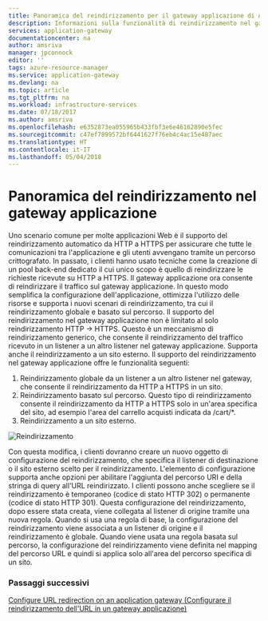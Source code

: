 ```yaml
---
title: Panoramica del reindirizzamento per il gateway applicazione di Azure | Microsoft Docs
description: Informazioni sulla funzionalità di reindirizzamento nel gateway applicazione di Azure
services: application-gateway
documentationcenter: na
author: amsriva
manager: jpconnock
editor: ''
tags: azure-resource-manager
ms.service: application-gateway
ms.devlang: na
ms.topic: article
ms.tgt_pltfrm: na
ms.workload: infrastructure-services
ms.date: 07/18/2017
ms.author: amsriva
ms.openlocfilehash: e6352873ea055965b433fbf3e6e46162890e5fec
ms.sourcegitcommit: c47ef7899572bf6441627f76eb4c4ac15e487aec
ms.translationtype: HT
ms.contentlocale: it-IT
ms.lasthandoff: 05/04/2018
---
```

# <a name="application-gateway-redirect-overview"></a>Panoramica del reindirizzamento nel gateway applicazione

Uno scenario comune per molte applicazioni Web è il supporto del reindirizzamento automatico da HTTP a HTTPS per assicurare che tutte le comunicazioni tra l'applicazione e gli utenti avvengano tramite un percorso crittografato. In passato, i clienti hanno usato tecniche come la creazione di un pool back-end dedicato il cui unico scopo è quello di reindirizzare le richieste ricevute su HTTP a HTTPS.  Il gateway applicazione ora consente di reindirizzare il traffico sul gateway applicazione. In questo modo semplifica la configurazione dell'applicazione, ottimizza l'utilizzo delle risorse e supporta i nuovi scenari di reindirizzamento, tra cui il reindirizzamento globale e basato sul percorso. Il supporto del reindirizzamento nel gateway applicazione non è limitato al solo reindirizzamento HTTP -> HTTPS. Questo è un meccanismo di reindirizzamento generico, che consente il reindirizzamento del traffico ricevuto in un listener a un altro listener nel gateway applicazione. Supporta anche il reindirizzamento a un sito esterno. Il supporto del reindirizzamento nel gateway applicazione offre le funzionalità seguenti:

1. Reindirizzamento globale da un listener a un altro listener nel gateway, che consente il reindirizzamento da HTTP a HTTPS in un sito.
2. Reindirizzamento basato sul percorso. Questo tipo di reindirizzamento consente il reindirizzamento da HTTP a HTTPS solo in un'area specifica del sito, ad esempio l'area del carrello acquisti indicata da /cart/*.
3. Reindirizzamento a un sito esterno.

![Reindirizzamento](./media/application-gateway-redirect-overview/redirect.png)

Con questa modifica, i clienti dovranno creare un nuovo oggetto di configurazione del reindirizzamento, che specifica il listener di destinazione o il sito esterno scelto per il reindirizzamento. L'elemento di configurazione supporta anche opzioni per abilitare l'aggiunta del percorso URI e della stringa di query all'URL reindirizzato. I clienti possono anche scegliere se il reindirizzamento è temporaneo (codice di stato HTTP 302) o permanente (codice di stato HTTP 301). Questa configurazione del reindirizzamento, dopo essere stata creata, viene collegata al listener di origine tramite una nuova regola. Quando si usa una regola di base, la configurazione del reindirizzamento viene associata a un listener di origine e il reindirizzamento è globale. Quando viene usata una regola basata sul percorso, la configurazione del reindirizzamento viene definita nel mapping del percorso URL e quindi si applica solo all'area del percorso specifica di un sito.

### <a name="next-steps"></a>Passaggi successivi

[Configure URL redirection on an application gateway (Configurare il reindirizzamento dell'URL in un gateway applicazione)](application-gateway-configure-redirect-powershell.md)
